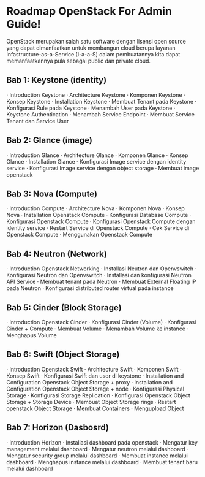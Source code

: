 # Roadmap OpenStack For Admin Guide!

OpenStack merupakan salah satu software dengan lisensi open source yang dapat
dimanfaatkan untuk membangun cloud berupa layanan Infastructure-as-a-Service (I-a-a-S)
dalam pembuatannya kita dapat memanfaatkannya pula sebagai public dan private cloud.

## Bab 1: Keystone (identity)
· Introduction Keystone
· Architecture Keystone
· Komponen Keystone
· Konsep Keystone
· Installation Keystone
· Membuat Tenant pada Keystone
· Konfigurasi Rule pada Keystone
· Menambah User pada Keystone
· Keystone Authentication
· Menambah Service Endpoint
· Membuat Service Tenant dan Service User
## Bab 2: Glance (image)
· Introduction Glance
· Architecture Glance
· Komponen Glance
· Konsep Glance
· Installation Glance
· Konfigurasi Image service dengan identity service
· Konfigurasi Image service dengan object storage
· Membuat image openstack
## Bab 3: Nova (Compute)
· Introduction Compute
· Architecture Nova
· Komponen Nova
· Konsep Nova
· Installation Openstack Compute
· Konfigurasi Database Compute
· Konfigurasi Openstack Compute
· Konfigurasi Openstack Compute dengan identity service
· Restart Service di Openstack Compute
· Cek Service di Openstack Compute
· Menggunakan Openstack Compute

## Bab 4: Neutron (Network)
· Introduction Openstack Networking
· Installasi Neutron dan Openvswitch
· Konfigurasi Neutron dan Openvswitch
· Installasi dan konfigurasi Neutron API Service
· Membuat tenant pada Neutron
· Membuat External Floating IP pada Neutron
· Konfigurasi distributed router virtual pada instance
## Bab 5: Cinder (Block Storage)
· Introduction Openstack Cinder
· Konfigurasi Cinder (Volume)
· Konfigurasi Cinder + Compute
· Membuat Volume
· Menambah Volume ke instance
· Menghapus Volume
## Bab 6: Swift (Object Storage)
· Introduction Openstack Swift
· Architecture Swift
· Komponen Swift
· Konsep Swift
· Konfigurasi Swift dan user di keystone
· Installation and Configuration Openstack Object Storage + proxy
· Installation and Configuration Openstack Object Storage + node
· Konfigurasi Physical Storage
· Konfigurasi Storage Replication
· Konfigurasi Openstack Object Storage + Storage Device
· Membuat Object Storage rings
· Restart openstack Object Storage
· Membuat Containers
· Mengupload Object
## Bab 7: Horizon (Dasbosrd)
· Introduction Horizon
· Installasi dashboard pada openstack
· Mengatur key management melalui dashboard
· Mengatur neutron melalui dashboard
· Mengatur security group melalui dashboard
· Membuat instance melalui dashboard
· Menghapus instance melalui dashboard
· Membuat tenant baru melalui dashboard

